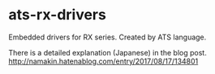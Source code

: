 # ats-rx-drivers
Embedded drivers for RX series. Created by ATS language.

There is a detailed explanation (Japanese) in the blog post.  
http://namakin.hatenablog.com/entry/2017/08/17/134801
